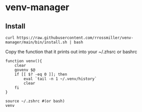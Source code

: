 # venv-manager

## Install

```
curl https://raw.githubusercontent.com/rrossmiller/venv-manager/main/bin/install.sh | bash
```

Copy the function that it prints out into your ~/.zhsrc or bashrc
```
function venv(){
    clear
    govenv $@
    if [[ $? -eq 0 ]]; then
        eval `tail -n 1 ~/.venv/history`
        clear
    fi
}
```
```
source ~/.zshrc #(or bash)
venv
```


<!-- 
Manage venv's

Enter or create env

```
> venv env1

Python 3.11.0
(env1) >
```

Create venv with specific version

```
> venv env2 -c 10
Python 3.10.6
(env2) >
```

delete envs (deactivate then delete if in use)

```
venv -d env2
``` -->
